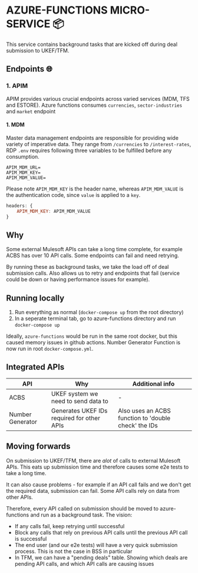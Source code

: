 # AZURE-FUNCTIONS MICRO-SERVICE 📦️
This service contains background tasks that are kicked off during deal submission to UKEF/TFM.

## Endpoints 🌐
### 1. APIM
APIM provides various crucial endpoints across varied services (MDM, TFS and ESTORE).
Azure functions consumes `currencies`, `sector-industries` and `market` endpoint
#### 1. MDM
Master data management endpoints are responsible for providing wide variety of imperative data.
They range from `/currencies` to `/interest-rates`, RDP `.env` requires following three variables
to be fulfilled before any consumption.

```shell
APIM_MDM_URL=
APIM_MDM_KEY=
APIM_MDM_VALUE=
```

Please note `APIM_MDM_KEY` is the header name, whereas `APIM_MDM_VALUE` is the authentication code, since `value` is applied to a `key`.

```javascript
headers: {
    APIM_MDM_KEY: APIM_MDM_VALUE
}
```

## Why
Some external Mulesoft APIs can take a long time complete, for example ACBS has over 10 API calls. Some endpoints can fail and need retrying.

By running these as background tasks, we take the load off of deal submission calls. Also allows us to retry and endpoints that fail (service could be down or having performance issues for example).

## Running locally
1. Run everything as normal (`docker-compose up` from the root directory)
2. In a seperate terminal tab, go to azure-functions directory and run `docker-compose up`

Ideally, `azure-functions` would be run in the same root docker, but this caused memory issues in github actions.
Number Generator Function is now run in root `docker-compose.yml`.

## Integrated APIs
| API              | Why                                        | Additional info                                      |
| ---------------- | ------------------------------------------ | ---------------------------------------------------- |
| ACBS             | UKEF system we need to send data to        | -                                                    |
| Number Generator | Generates UKEF IDs required for other APIs | Also uses an ACBS function to 'double check' the IDs |

## Moving forwards
On submission to UKEF/TFM, there are _alot_ of calls to external Mulesoft APIs. This eats up submission time and therefore causes some e2e tests to take a long time.

It can also cause problems - for example if an API call fails and we don't get the required data, submission can fail. Some API calls rely on data from other APIs.

Therefore, every API called on submission should be moved to azure-functions and run as a background task. The vision:

- If any calls fail, keep retrying until successful
- Block any calls that rely on previous API calls until the previous API call is successful
- The end user (and our e2e tests) will have a very quick submission process. This is not the case in BSS in particular
- In TFM, we can have a "pending deals" table. Showing which deals are pending API calls, and which API calls are causing issues